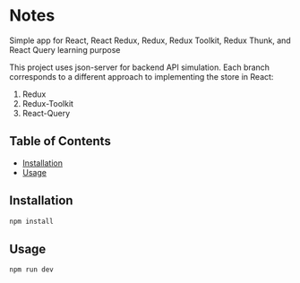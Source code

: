 # Notes

Simple app for React, React Redux, Redux, Redux Toolkit, Redux Thunk, and React Query learning purpose

This project uses json-server for backend API simulation. Each branch corresponds to a different approach to implementing the store in React: 

  1. Redux
  2. Redux-Toolkit
  3. React-Query
     
## Table of Contents

- [Installation](#installation)
- [Usage](#usage)

## Installation
     
```bash
npm install
```

## Usage

```bash
npm run dev
````
